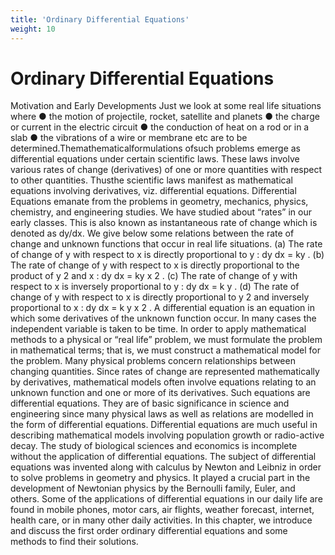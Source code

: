 ```yaml
---
title: 'Ordinary Differential Equations'
weight: 10
---
```


   # Ordinary Differential Equations

Motivation and Early Developments
Just we look at some real life situations where 
	 ●	 the motion of projectile, rocket, satellite and planets
	 ●	 the charge or current in the electric circuit
	 ●	 the conduction of heat on a rod or in a slab
	 ●	 the vibrations of a wire or membrane etc
are to be determined.Themathematicalformulations ofsuch problems emerge as differential equations
under certain scientific laws. These laws involve various rates of change (derivatives) of one or more
quantities with respect to other quantities. Thusthe scientific laws manifest as mathematical equations
involving derivatives, viz. differential equations. 
	 Differential Equations emanate from the problems in geometry, mechanics, physics, chemistry,
and engineering studies. We have studied about “rates” in our early classes. This is also known as
instantaneous rate of change which is denoted as dy/dx.
We give below some relations between the rate of change and unknown functions that occur in real life situations.
	 (a)	 The rate of change of y with respect to x is directly proportional to y :
 dy
dx = ky .
	 (b)	 The rate of change of y with respect to x is directly proportional to the product of y
2 and x :
 dy
dx = ky x
2 .
	 (c)	 The rate of change of y with respect to x is inversely proportional to y :
 dy
dx = k
y .
	 (d)	 The rate of change of y with respect to x is directly proportional to y
2 and inversely
proportional to x :
 dy
dx = k y
x
2
.
A differential equation is an equation in which some derivatives of the unknown function occur.
	 In many cases the independent variable is taken to be time.
     In order to apply mathematical methods to a physical or “real life” problem, we must formulate
the problem in mathematical terms; that is, we must construct a mathematical model for the problem.
Many physical problems concern relationships between changing quantities. Since rates of change
are represented mathematically by derivatives, mathematical models often involve equations relating
to an unknown function and one or more of its derivatives. Such equations are differential equations.
They are of basic significance in science and engineering since many physical laws as well as
relations are modelled in the form of differential equations. Differential equations are much useful
in describing mathematical models involving population growth or radio-active decay. The study of
biological sciences and economics is incomplete without the application of differential equations.	 The subject of differential equations was invented along with calculus by
Newton and Leibniz in order to solve problems in geometry and physics. It
played a crucial part in the development of Newtonian physics by the Bernoulli
family, Euler, and others. Some of the applications of differential equations
in our daily life are found in mobile phones, motor cars, air flights, weather
forecast, internet, health care, or in many other daily activities.
	 In this chapter, we introduce and discuss the first order ordinary differential
equations and some methods to find their solutions.